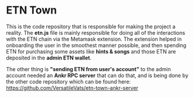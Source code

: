 # ETN Town

This is the code repository that is responsible for making the project a reality. The **etn.js** file is mainly responsible for doing all of the interactions with the ETN chain via the Metamask extension. The extension helped in onboarding the user in the smoothest manner possible, and then spending ETN for purchasing some assets like **hints & songs** and those ETN are deposited in the **admin ETN wallet**.

The other thing is **"sending ETN from user's account"** to the admin account needed an **Ankr RPC server** that can do that, and is being done by the other code repository which can be found here: https://github.com/VersatileVats/etn-town-ankr-server

